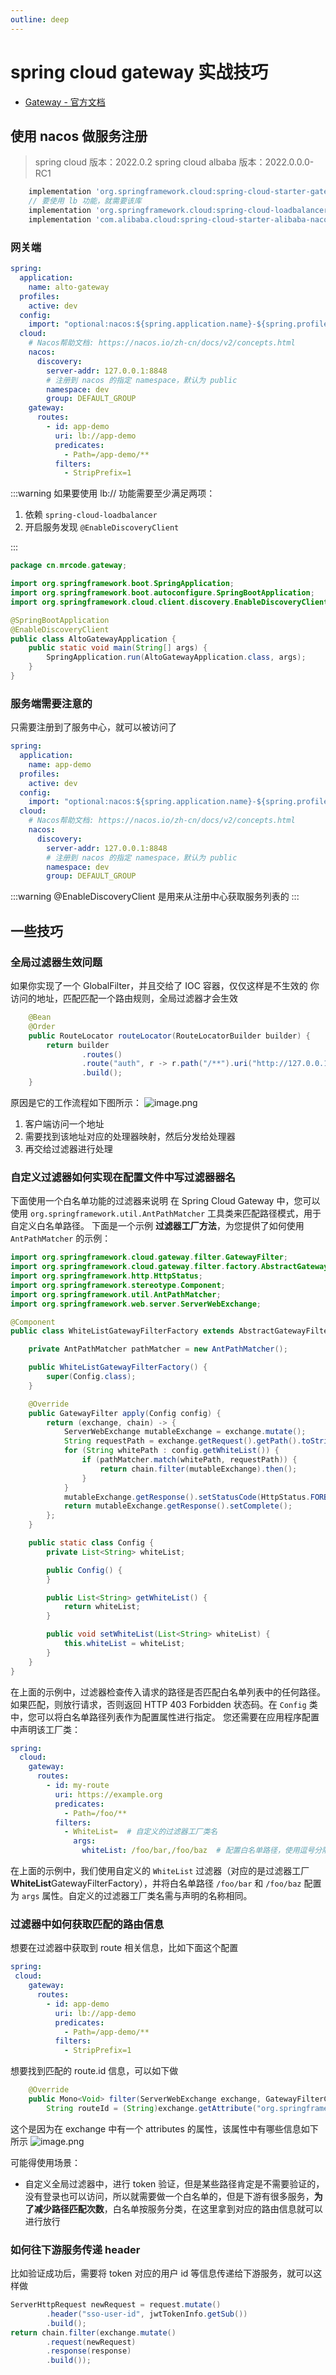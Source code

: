 ```yaml
---
outline: deep
---
```

# spring cloud gateway 实战技巧

- [Gateway - 官方文档](https://docs.spring.io/spring-cloud-gateway/docs/3.0.6/reference/html/)

## 使用 nacos 做服务注册
>
> spring cloud 版本：2022.0.2
> spring cloud albaba 版本：2022.0.0.0-RC1

```groovy
    implementation 'org.springframework.cloud:spring-cloud-starter-gateway'
    // 要使用 lb 功能，就需要该库
    implementation 'org.springframework.cloud:spring-cloud-loadbalancer'
    implementation 'com.alibaba.cloud:spring-cloud-starter-alibaba-nacos-discovery'
```

### 网关端

```yaml
spring:
  application:
    name: alto-gateway
  profiles:
    active: dev
  config:
    import: "optional:nacos:${spring.application.name}-${spring.profiles.active}.yml?refresh=true"
  cloud:
    # Nacos帮助文档: https://nacos.io/zh-cn/docs/v2/concepts.html
    nacos:
      discovery:
        server-addr: 127.0.0.1:8848
        # 注册到 nacos 的指定 namespace，默认为 public
        namespace: dev
        group: DEFAULT_GROUP
    gateway:
      routes:
        - id: app-demo
          uri: lb://app-demo
          predicates:
            - Path=/app-demo/**
          filters:
            - StripPrefix=1
```

:::warning
如果要使用 lb:// 功能需要至少满足两项：

1. 依赖 `spring-cloud-loadbalancer`
2. 开启服务发现 `@EnableDiscoveryClient`

:::

```java
package cn.mrcode.gateway;

import org.springframework.boot.SpringApplication;
import org.springframework.boot.autoconfigure.SpringBootApplication;
import org.springframework.cloud.client.discovery.EnableDiscoveryClient;

@SpringBootApplication
@EnableDiscoveryClient
public class AltoGatewayApplication {
    public static void main(String[] args) {
        SpringApplication.run(AltoGatewayApplication.class, args);
    }
}

```

### 服务端需要注意的

只需要注册到了服务中心，就可以被访问了

```yaml
spring:
  application:
    name: app-demo
  profiles:
    active: dev
  config:
    import: "optional:nacos:${spring.application.name}-${spring.profiles.active}.yml?refresh=true"
  cloud:
    # Nacos帮助文档: https://nacos.io/zh-cn/docs/v2/concepts.html
    nacos:
      discovery:
        server-addr: 127.0.0.1:8848
        # 注册到 nacos 的指定 namespace，默认为 public
        namespace: dev
        group: DEFAULT_GROUP
```

:::warning
@EnableDiscoveryClient 是用来从注册中心获取服务列表的
:::

## 一些技巧

### 全局过滤器生效问题

如果你实现了一个 GlobalFilter，并且交给了 IOC 容器，仅仅这样是不生效的
你访问的地址，匹配匹配一个路由规则，全局过滤器才会生效

```java
    @Bean
    @Order
    public RouteLocator routeLocator(RouteLocatorBuilder builder) {
        return builder
                .routes()
                .route("auth", r -> r.path("/**").uri("http://127.0.0.1:11140"))
                .build();
    }
```

原因是它的工作流程如下图所示：
![image.png](https://cdn.nlark.com/yuque/0/2023/png/651749/1682399763116-b2b08645-eb43-45d4-ba37-c28368863e97.png#averageHue=%23181818&clientId=ue4037357-1168-4&from=paste&height=413&id=u86158490&originHeight=595&originWidth=443&originalType=binary&ratio=2&rotation=0&showTitle=false&size=29008&status=done&style=none&taskId=ubed9cc98-296e-4ceb-a416-c4378720ee3&title=&width=307.5)

1. 客户端访问一个地址
2. 需要找到该地址对应的处理器映射，然后分发给处理器
3. 再交给过滤器进行处理

### 自定义过滤器如何实现在配置文件中写过滤器器名

下面使用一个白名单功能的过滤器来说明
在 Spring Cloud Gateway 中，您可以使用 `org.springframework.util.AntPathMatcher` 工具类来匹配路径模式，用于自定义白名单路径。
下面是一个示例 **过滤器工厂方法**，为您提供了如何使用 `AntPathMatcher` 的示例：

```java
import org.springframework.cloud.gateway.filter.GatewayFilter;
import org.springframework.cloud.gateway.filter.factory.AbstractGatewayFilterFactory;
import org.springframework.http.HttpStatus;
import org.springframework.stereotype.Component;
import org.springframework.util.AntPathMatcher;
import org.springframework.web.server.ServerWebExchange;

@Component
public class WhiteListGatewayFilterFactory extends AbstractGatewayFilterFactory<WhiteListGatewayFilterFactory.Config> {

    private AntPathMatcher pathMatcher = new AntPathMatcher();

    public WhiteListGatewayFilterFactory() {
        super(Config.class);
    }

    @Override
    public GatewayFilter apply(Config config) {
        return (exchange, chain) -> {
            ServerWebExchange mutableExchange = exchange.mutate();
            String requestPath = exchange.getRequest().getPath().toString();
            for (String whitePath : config.getWhiteList()) {
                if (pathMatcher.match(whitePath, requestPath)) {
                    return chain.filter(mutableExchange).then();
                }
            }
            mutableExchange.getResponse().setStatusCode(HttpStatus.FORBIDDEN);
            return mutableExchange.getResponse().setComplete();
        };
    }

    public static class Config {
        private List<String> whiteList;

        public Config() {
        }

        public List<String> getWhiteList() {
            return whiteList;
        }

        public void setWhiteList(List<String> whiteList) {
            this.whiteList = whiteList;
        }
    }
}
```

在上面的示例中，过滤器检查传入请求的路径是否匹配白名单列表中的任何路径。如果匹配，则放行请求，否则返回 HTTP 403 Forbidden 状态码。在 `Config` 类中，您可以将白名单路径列表作为配置属性进行指定。
您还需要在应用程序配置中声明该工厂类：

```yaml
spring:
  cloud:
    gateway:
      routes:
        - id: my-route
          uri: https://example.org
          predicates:
            - Path=/foo/**
          filters:
            - WhiteList=  # 自定义的过滤器工厂类名
              args:
                whiteList: /foo/bar,/foo/baz  # 配置白名单路径，使用逗号分隔
```

在上面的示例中，我们使用自定义的 `WhiteList` 过滤器（对应的是过滤器工厂  **WhiteList**GatewayFilterFactory），并将白名单路径 `/foo/bar` 和 `/foo/baz` 配置为 `args` 属性。自定义的过滤器工厂类名需与声明的名称相同。

### 过滤器中如何获取匹配的路由信息

想要在过滤器中获取到 route 相关信息，比如下面这个配置

```yaml
spring:
 cloud:
    gateway:
      routes:
        - id: app-demo
          uri: lb://app-demo
          predicates:
            - Path=/app-demo/**
          filters:
            - StripPrefix=1
```

想要找到匹配的 route.id 信息，可以如下做

```java
    @Override
    public Mono<Void> filter(ServerWebExchange exchange, GatewayFilterChain chain) {
        String routeId = (String)exchange.getAttribute("org.springframework.cloud.gateway.support.ServerWebExchangeUtils.gatewayPredicateMatchedPathRouteIdAttr");
```

这个是因为在 exchange 中有一个 attributes 的属性，该属性中有哪些信息如下所示
![image.png](https://cdn.nlark.com/yuque/0/2023/png/651749/1682499659388-616f5711-30f4-42b6-a5bb-133d9a5e4773.png#averageHue=%23f4f5f7&clientId=u2bc49e2e-b901-4&from=paste&height=270&id=u0918ba70&originHeight=540&originWidth=1860&originalType=binary&ratio=2&rotation=0&showTitle=false&size=233248&status=done&style=none&taskId=ube2ef316-4d38-4136-a511-3f649ed6bda&title=&width=930)

可能得使用场景：

- 自定义全局过滤器中，进行 token 验证，但是某些路径肯定是不需要验证的，没有登录也可以访问，所以就需要做一个白名单的，但是下游有很多服务，**为了减少路径匹配次数**，白名单按服务分类，在这里拿到对应的路由信息就可以进行放行

### 如何往下游服务传递 header

比如验证成功后，需要将 token 对应的用户 id 等信息传递给下游服务，就可以这样做

```java
ServerHttpRequest newRequest = request.mutate()
        .header("sso-user-id", jwtTokenInfo.getSub())
        .build();
return chain.filter(exchange.mutate()
        .request(newRequest)
        .response(response)
        .build());
```
